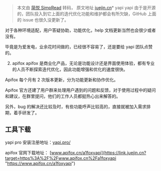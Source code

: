 > 本文由 [简悦 SimpRead](http://ksria.com/simpread/) 转码， 原文地址 [juejin.cn](https://juejin.cn/post/7122719480425218084)*   yapi yapi 由于是开源的，团队投入到它上面的迭代优化功能和维护都会有所欠缺，GitHub 上面的 issue 也很久没更新了。

对于各种环境适配，用户答疑协助，功能优化，help 文档更新当然也会很少或者没有。

毕竟是为爱发电，业余花时间做的，已经很不容易了，还是要给 yapi 团队点赞的。

2.  apifox apifox 是商业化产品，无论是功能设计还是界面使用体验，都有专业的人员不断探索迭代优化，因此功能增强和优化的速度很快。

Apifox 每个月有 2 次版本更新，分为功能更新和协作优化。

Apifox 官方还建了用户群来处理用户遇到的问题和反馈，对于使用过程中的疑问和建议，在群里提问，他们的工作人员都挺热心出来解答的。

另外，bug 的解决还比较及时，有些功能呼声比较高的，直接就被加入需求排期，着手研发了。

工具下载
----

yapi pro 安装注册地址：[yapi.pro/](https://link.juejin.cn?target=https%3A%2F%2Fyapi.pro%2F "https://yapi.pro/")

apifox 官网下载地址： [www.apifox.cn/a1foxyapi](https://link.juejin.cn?target=https%3A%2F%2Fwww.apifox.cn%2Fa1foxyapi "https://www.apifox.cn/a1foxyapi")